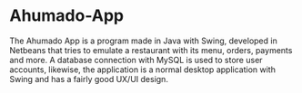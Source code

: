 # Ahumado-App
The Ahumado App is a program made in Java with Swing, developed in Netbeans that tries to emulate a restaurant with its menu, orders, payments and more. A database connection with MySQL is used to store user accounts, likewise, the application is a normal desktop application with Swing and has a fairly good UX/UI design.
